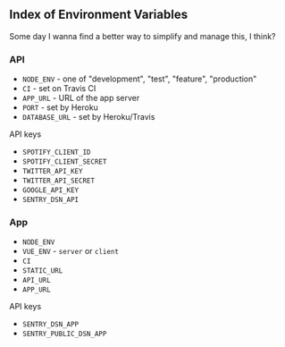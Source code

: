 ## Index of Environment Variables

Some day I wanna find a better way to simplify and manage this, I think?

### API

* `NODE_ENV` - one of "development", "test", "feature", "production"
* `CI` - set on Travis CI
* `APP_URL` - URL of the app server
* `PORT` - set by Heroku
* `DATABASE_URL` - set by Heroku/Travis

API keys

* `SPOTIFY_CLIENT_ID`
* `SPOTIFY_CLIENT_SECRET`
* `TWITTER_API_KEY`
* `TWITTER_API_SECRET`
* `GOOGLE_API_KEY`
* `SENTRY_DSN_API`

### App

* `NODE_ENV`
* `VUE_ENV` - `server` or `client`
* `CI`
* `STATIC_URL`
* `API_URL`
* `APP_URL`

API keys

* `SENTRY_DSN_APP`
* `SENTRY_PUBLIC_DSN_APP`